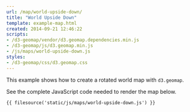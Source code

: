 ```yaml
---
url: /map/world-upside-down/
title: "World Upside Down"
template: example-map.html
created: 2014-09-21 12:46:22
scripts:
- /d3-geomap/vendor/d3.geomap.dependencies.min.js
- /d3-geomap/js/d3.geomap.min.js
- /js/maps/world-upside-down.js
styles:
- /d3-geomap/css/d3.geomap.css
---
```

This example shows how to create a rotated world map with `d3.geomap`.

See the complete JavaScript code needed to render the map below.

    {{ filesource('static/js/maps/world-upside-down.js') }}


